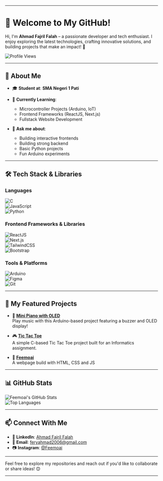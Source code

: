 
---

# 👋 Welcome to My GitHub!  

Hi, I'm **Ahmad Fajril Falah** – a passionate developer and tech enthusiast. I enjoy exploring the latest technologies, crafting innovative solutions, and building projects that make an impact! 🚀  

![Profile Views](https://komarev.com/ghpvc/?username=Feemoai&color=brightgreen&style=flat-square)  

---

## 🌟 **About Me**  

- 🎓 **Student at**: **SMA Negeri 1 Pati**  
- 🌱 **Currently Learning**:  
  - Microcontroller Projects (Arduino, IoT)  
  - Frontend Frameworks (ReactJS, Next.js)  
  - Fullstack Website Development 

- 💬 **Ask me about**:  
  - Building interactive frontends
  - Building strong backend 
  - Basic Python projects  
  - Fun Arduino experiments  

---

## 🛠 **Tech Stack & Libraries**  

### **Languages**  
![C](https://img.shields.io/badge/-C-%2300599C?logo=c&logoColor=white&style=for-the-badge)  
![JavaScript](https://img.shields.io/badge/-JavaScript-%23F7DF1E?logo=javascript&logoColor=black&style=for-the-badge)  
![Python](https://img.shields.io/badge/-Python-%233776AB?logo=python&logoColor=white&style=for-the-badge)  

### **Frontend Frameworks & Libraries**  
![ReactJS](https://img.shields.io/badge/-ReactJS-%2361DAFB?logo=react&logoColor=black&style=for-the-badge)  
![Next.js](https://img.shields.io/badge/-Next.js-%23000000?logo=next.js&logoColor=white&style=for-the-badge)  
![TailwindCSS](https://img.shields.io/badge/-TailwindCSS-%2306B6D4?logo=tailwindcss&logoColor=white&style=for-the-badge)  
![Bootstrap](https://img.shields.io/badge/-Bootstrap-%23563D7C?logo=bootstrap&logoColor=white&style=for-the-badge)  

### **Tools & Platforms**  
![Arduino](https://img.shields.io/badge/-Arduino-%2300979D?logo=arduino&logoColor=white&style=for-the-badge)  
![Figma](https://img.shields.io/badge/-Figma-%23F24E1E?logo=figma&logoColor=white&style=for-the-badge)  
![Git](https://img.shields.io/badge/-Git-%23F05032?logo=git&logoColor=white&style=for-the-badge)  

---

## 🚀 **My Featured Projects**  

- 🎹 **[Mini Piano with OLED](https://github.com/Feemoai/Mini-Piano)**  
  Play music with this Arduino-based project featuring a buzzer and OLED display!  

- 🎮 **[Tic Tac Toe](https://github.com/Feemoai/TUGAS-CODING-TIK)**  
  A simple C-based Tic Tac Toe project built for an Informatics assignment.  

- 🌱 **[Feemoai](https://feemoai.github.io/Feemoai/)**  
  A webpage build with HTML, CSS and JS 

---

## 📊 **GitHub Stats**  

![Feemoai's GitHub Stats](https://github-readme-stats.vercel.app/api?username=Feemoai&show_icons=true&theme=tokyonight)  
![Top Languages](https://github-readme-stats.vercel.app/api/top-langs/?username=Feemoai&layout=compact&theme=tokyonight)  

---

## 📫 **Connect With Me**  

- 💼 **LinkedIn**: [Ahmad Fajril Falah](https://www.linkedin.com/in/ahmad-fajril-falah-a85850299/)  
- 📧 **Email**: feryahmad2006@gmail.com  
- 📷 **Instagram**: [@Feemoai](www.instagram.com/feemoai)  

---

Feel free to explore my repositories and reach out if you'd like to collaborate or share ideas! 😊  

---
